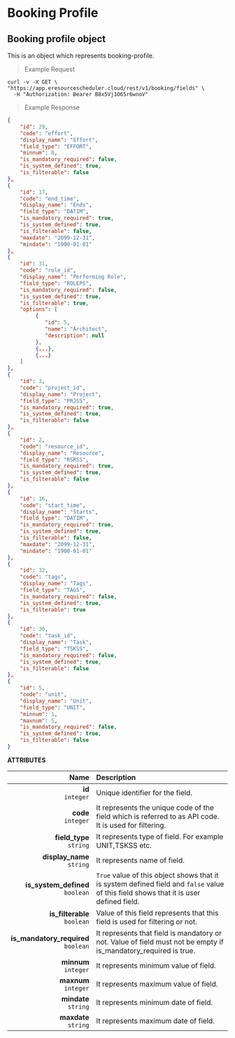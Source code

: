 
# Booking Profile

## Booking profile object

This is an object which represents booking-profile.

> Example Request

```shell
curl -v -X GET \
"https://app.eresourcescheduler.cloud/rest/v1/booking/fields" \
  -H "Authorization: Bearer B8x5Vj1O65r6wnoV"
```
> Example Response 
 
```json
{
    "id": 29,
    "code": "effort",
    "display_name": "Effort",
    "field_type": "EFFORT",
    "minnum": 0,
    "is_mandatory_required": false,
    "is_system_defined": true,
    "is_filterable": false
},
{
    "id": 17,
    "code": "end_time",
    "display_name": "Ends",
    "field_type": "DATIM",
    "is_mandatory_required": true,
    "is_system_defined": true,
    "is_filterable": false,
    "maxdate": "2099-12-31",
    "mindate": "1900-01-01"
},
{
    "id": 31,
    "code": "role_id",
    "display_name": "Performing Role",
    "field_type": "ROLEPS",
    "is_mandatory_required": false,
    "is_system_defined": true,
    "is_filterable": true,
    "options": [
         {
            "id": 5,
            "name": "Architect",
            "description": null
         },
         {...},
         {...}
    ]
},
{
    "id": 3,
    "code": "project_id",
    "display_name": "Project",
    "field_type": "PRJSS",
    "is_mandatory_required": true,
    "is_system_defined": true,
    "is_filterable": false
},
{
    "id": 2,
    "code": "resource_id",
    "display_name": "Resource",
    "field_type": "RSRSS",
    "is_mandatory_required": true,
    "is_system_defined": true,
    "is_filterable": false
},
{
    "id": 16,
    "code": "start_time",
    "display_name": "Starts",
    "field_type": "DATIM",
    "is_mandatory_required": true,
    "is_system_defined": true,
    "is_filterable": false,
    "maxdate": "2099-12-31",
    "mindate": "1900-01-01"
},
{
    "id": 32,
    "code": "tags",
    "display_name": "Tags",
    "field_type": "TAGS",
    "is_mandatory_required": false,
    "is_system_defined": true,
    "is_filterable": true
},
{
    "id": 30,
    "code": "task_id",
    "display_name": "Task",
    "field_type": "TSKSS",
    "is_mandatory_required": false,
    "is_system_defined": true,
    "is_filterable": false
},
{
    "id": 5,
    "code": "unit",
    "display_name": "Unit",
    "field_type": "UNIT",
    "minnum": 1,
    "maxnum": 5,
    "is_mandatory_required": false,
    "is_system_defined": true,
    "is_filterable": false
}

```



<span class="optional"><b>ATTRIBUTES</b></span>

Name | Description
| ---:  |  :----   |
**id**  <br><span class="optional">`integer`</span> | Unique identifier for the field.
**code**  <br><span class="optional">`integer`</span> | It represents the unique code of the field which is referred to as API code. It is used for filtering.
**field_type** <br><span class="optional">`string`</span> |  It represents type of field. For example UNIT,TSKSS etc.
**display_name**<br><span class="optional">`string`</span> | It represents name of field.
**is_system_defined**<br><span class="optional">`boolean`</span> | `True` value of this object shows that it is system defined field and `false` value of this field shows that it is user defined field.
**is_filterable** <br> <span class ="optional">`boolean`</span> |Value of this field represents that this field is used for filtering or not. |
**is_mandatory_required**<br> <span class ="optional">`boolean`</span> |It represents that field is mandatory or not. Value of field must not be empty if is_mandatory_required is true.
**minnum** <br> <span class ="optional">`integer`</span> | It represents minimum value of field.|
**maxnum** <br> <span class ="optional">`integer`</span> | It represents maximum value of field.|
**mindate** <br> <span class ="optional">`string`</span> |It represents minimum date of field. |
**maxdate** <br> <span class = "optional">`string`</span> |It represents maximum date of field. |


